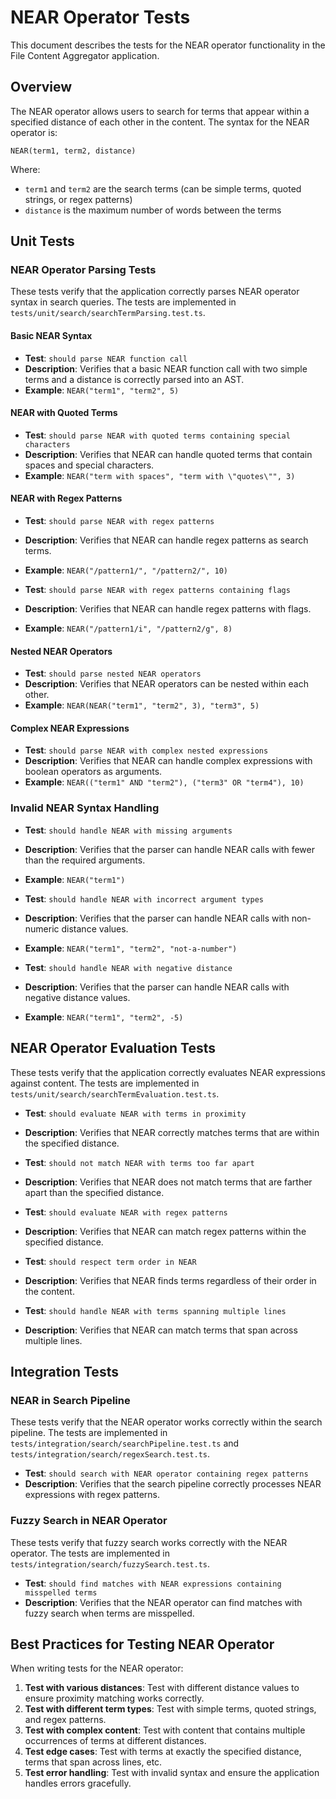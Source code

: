 # NEAR Operator Tests

This document describes the tests for the NEAR operator functionality in the File Content Aggregator application.

## Overview

The NEAR operator allows users to search for terms that appear within a specified distance of each other in the content. The syntax for the NEAR operator is:

```
NEAR(term1, term2, distance)
```

Where:
- `term1` and `term2` are the search terms (can be simple terms, quoted strings, or regex patterns)
- `distance` is the maximum number of words between the terms

## Unit Tests

### NEAR Operator Parsing Tests

These tests verify that the application correctly parses NEAR operator syntax in search queries. The tests are implemented in `tests/unit/search/searchTermParsing.test.ts`.

#### Basic NEAR Syntax

- **Test**: `should parse NEAR function call`
- **Description**: Verifies that a basic NEAR function call with two simple terms and a distance is correctly parsed into an AST.
- **Example**: `NEAR("term1", "term2", 5)`

#### NEAR with Quoted Terms

- **Test**: `should parse NEAR with quoted terms containing special characters`
- **Description**: Verifies that NEAR can handle quoted terms that contain spaces and special characters.
- **Example**: `NEAR("term with spaces", "term with \"quotes\"", 3)`

#### NEAR with Regex Patterns

- **Test**: `should parse NEAR with regex patterns`
- **Description**: Verifies that NEAR can handle regex patterns as search terms.
- **Example**: `NEAR("/pattern1/", "/pattern2/", 10)`

- **Test**: `should parse NEAR with regex patterns containing flags`
- **Description**: Verifies that NEAR can handle regex patterns with flags.
- **Example**: `NEAR("/pattern1/i", "/pattern2/g", 8)`

#### Nested NEAR Operators

- **Test**: `should parse nested NEAR operators`
- **Description**: Verifies that NEAR operators can be nested within each other.
- **Example**: `NEAR(NEAR("term1", "term2", 3), "term3", 5)`

#### Complex NEAR Expressions

- **Test**: `should parse NEAR with complex nested expressions`
- **Description**: Verifies that NEAR can handle complex expressions with boolean operators as arguments.
- **Example**: `NEAR(("term1" AND "term2"), ("term3" OR "term4"), 10)`

### Invalid NEAR Syntax Handling

- **Test**: `should handle NEAR with missing arguments`
- **Description**: Verifies that the parser can handle NEAR calls with fewer than the required arguments.
- **Example**: `NEAR("term1")`

- **Test**: `should handle NEAR with incorrect argument types`
- **Description**: Verifies that the parser can handle NEAR calls with non-numeric distance values.
- **Example**: `NEAR("term1", "term2", "not-a-number")`

- **Test**: `should handle NEAR with negative distance`
- **Description**: Verifies that the parser can handle NEAR calls with negative distance values.
- **Example**: `NEAR("term1", "term2", -5)`

## NEAR Operator Evaluation Tests

These tests verify that the application correctly evaluates NEAR expressions against content. The tests are implemented in `tests/unit/search/searchTermEvaluation.test.ts`.

- **Test**: `should evaluate NEAR with terms in proximity`
- **Description**: Verifies that NEAR correctly matches terms that are within the specified distance.

- **Test**: `should not match NEAR with terms too far apart`
- **Description**: Verifies that NEAR does not match terms that are farther apart than the specified distance.

- **Test**: `should evaluate NEAR with regex patterns`
- **Description**: Verifies that NEAR can match regex patterns within the specified distance.

- **Test**: `should respect term order in NEAR`
- **Description**: Verifies that NEAR finds terms regardless of their order in the content.

- **Test**: `should handle NEAR with terms spanning multiple lines`
- **Description**: Verifies that NEAR can match terms that span across multiple lines.

## Integration Tests

### NEAR in Search Pipeline

These tests verify that the NEAR operator works correctly within the search pipeline. The tests are implemented in `tests/integration/search/searchPipeline.test.ts` and `tests/integration/search/regexSearch.test.ts`.

- **Test**: `should search with NEAR operator containing regex patterns`
- **Description**: Verifies that the search pipeline correctly processes NEAR expressions with regex patterns.

### Fuzzy Search in NEAR Operator

These tests verify that fuzzy search works correctly with the NEAR operator. The tests are implemented in `tests/integration/search/fuzzySearch.test.ts`.

- **Test**: `should find matches with NEAR expressions containing misspelled terms`
- **Description**: Verifies that the NEAR operator can find matches with fuzzy search when terms are misspelled.

## Best Practices for Testing NEAR Operator

When writing tests for the NEAR operator:

1. **Test with various distances**: Test with different distance values to ensure proximity matching works correctly.
2. **Test with different term types**: Test with simple terms, quoted strings, and regex patterns.
3. **Test with complex content**: Test with content that contains multiple occurrences of terms at different distances.
4. **Test edge cases**: Test with terms at exactly the specified distance, terms that span across lines, etc.
5. **Test error handling**: Test with invalid syntax and ensure the application handles errors gracefully.
